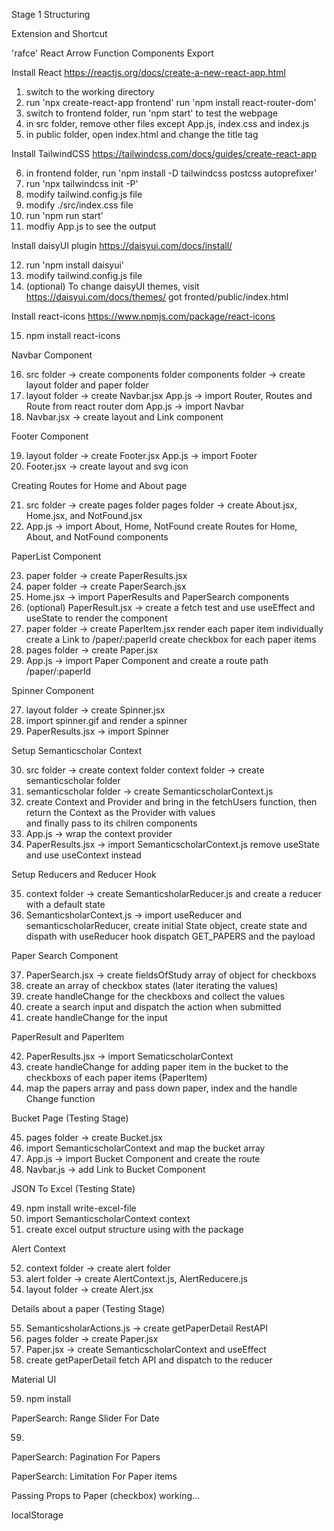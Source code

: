 Stage 1 Structuring

Extension and Shortcut

'rafce' React Arrow Function Components Export

Install React
https://reactjs.org/docs/create-a-new-react-app.html

1. switch to the working directory
2. run 'npx create-react-app frontend'
   run 'npm install react-router-dom'
3. switch to frontend folder, run 'npm start' to test the webpage
4. in src folder, remove other files except App.js, index.css and index.js
5. in public folder, open index.html and change the title tag

Install TailwindCSS
https://tailwindcss.com/docs/guides/create-react-app

6. in frontend folder, run 'npm install -D tailwindcss postcss autoprefixer'
7. run 'npx tailwindcss init -P'
8. modify tailwind.config.js file
9. modify ./src/index.css file
10. run 'npm run start'
11. modfiy App.js to see the output

Install daisyUI plugin
https://daisyui.com/docs/install/

12. run 'npm install daisyui'
13. modify tailwind.config.js file
14. (optional) To change daisyUI themes,
    visit https://daisyui.com/docs/themes/
    got fronted/public/index.html
    <html data-theme="theme name"></html>

Install react-icons
https://www.npmjs.com/package/react-icons

15. npm install react-icons

Navbar Component

16. src folder -> create components folder
    components folder -> create layout folder and paper folder
17. layout folder -> create Navbar.jsx
    App.js -> import Router, Routes and Route from react router dom
    App.js -> import Navbar
18. Navbar.jsx -> create layout and Link component

Footer Component

19. layout folder -> create Footer.jsx
    App.js -> import Footer
20. Footer.jsx -> create layout and svg icon

Creating Routes for Home and About page

21. src folder -> create pages folder
    pages folder -> create About.jsx, Home.jsx, and NotFound.jsx
22. App.js -> import About, Home, NotFound
    create Routes for Home, About, and NotFound components

PaperList Component

23. paper folder -> create PaperResults.jsx
24. paper folder -> create PaperSearch.jsx
25. Home.jsx -> import PaperResults and PaperSearch components
26. (optional) PaperResult.jsx -> create a fetch test
    and use useEffect and useState to render the component
27. paper folder -> create PaperItem.jsx
    render each paper item individually
    create a Link to /paper/:paperId
    create checkbox for each paper items
28. pages folder -> create Paper.jsx
29. App.js -> import Paper Component and
    create a route path /paper/:paperId

Spinner Component

27. layout folder -> create Spinner.jsx
28. import spinner.gif and render a spinner
29. PaperResults.jsx -> import Spinner

Setup Semanticscholar Context

30. src folder -> create context folder
    context folder -> create semanticscholar folder
31. semanticscholar folder -> create SemanticscholarContext.js
32. create Context and Provider and bring in the fetchUsers function, then return the Context as the Provider with values  
    and finally pass to its chilren components
33. App.js -> wrap the context provider
34. PaperResults.jsx -> import SemanticscholarContext.js
    remove useState and use useContext instead

Setup Reducers and Reducer Hook

35. context folder -> create SemanticsholarReducer.js
    and create a reducer with a default state
36. SemanticsholarContext.js ->
    import useReducer and semanticscholarReducer,
    create initial State object,
    create state and dispath with useReducer hook
    dispatch GET_PAPERS and the payload

Paper Search Component

37. PaperSearch.jsx -> create fieldsOfStudy array of object for checkboxs
38. create an array of checkbox states (later iterating the values)
39. create handleChange for the checkboxs and collect the values
40. create a search input and dispatch the action when submitted
41. create handleChange for the input

PaperResult and PaperItem

42. PaperResults.jsx -> import SematicscholarContext
43. create handleChange for adding paper item in the bucket
    to the checkboxs of each paper items (PaperItem)
44. map the papers array and pass down paper, index and the handle Change function

Bucket Page (Testing Stage)

45. pages folder -> create Bucket.jsx
46. import SemanticscholarContext and map the bucket array
47. App.js -> import Bucket Component and create the route
48. Navbar.js -> add Link to Bucket Component

JSON To Excel (Testing State)

49. npm install write-excel-file
50. import SemanticscholarContext context
51. create excel output structure using with the package

Alert Context

52. context folder -> create alert folder
53. alert folder -> create AlertContext.js, AlertReducere.js
54. layout folder -> create Alert.jsx

Details about a paper (Testing Stage)

55. SemanticsholarActions.js -> create getPaperDetail RestAPI
56. pages folder -> create Paper.jsx
57. Paper.jsx -> create SemanticscholarContext and useEffect
58. create getPaperDetail fetch API and dispatch to the reducer

Material UI

59. npm install

PaperSearch: Range Slider For Date

59.

PaperSearch: Pagination For Papers

PaperSearch: Limitation For Paper items

Passing Props to Paper (checkbox) working...

localStorage
